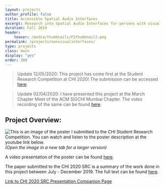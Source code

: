 ```yaml
---
layout: projects
author_profile: false
title: Accessible Spatial Audio Interfaces
excerpt: Research into Spatial Audio Interfaces for persons with visual impairments.
duration: Fall 2019
header:
    teaser: /media/thumbnails/P2thumbnail2.png
permalink: /projects/nonvisualinterfaces/
type: projects
class: main
display: "yes"
order: 300
---
```


> Update 12/05/2020: This project has come first at the Student Research Competition at CHI 2020! The submission can be accessed [here](/media/RishiVanukuru_SRC.pdf).

> Update 02/04/2020: I have presented this project at the March Chapter Meet of the ACM SIGCHI Mumbai Chapter. The video recording of the same can be found [here](https://www.youtube.com/watch?v=fgEkbUnavb0).

## Project Overview:
![This is an image of the poster I submitted to the CHI Student Research Competition. You can watch and listen to the poster description at the youtube link below.](\media\P2\srcposter.png)
*(Open the image in a new tab for a larger version)*

A video presentation of the poster can be found [here](https://youtu.be/lA7nh_3TBsg).

The paper submitted to the CHI 2020 SRC is a summary of the work done in this project between July - December 2019. The full text can be found [here](/media/RishiVanukuru_SRC.pdf).

[Link to CHI 2020 SRC Presentation Companion Page](/chi2020)


